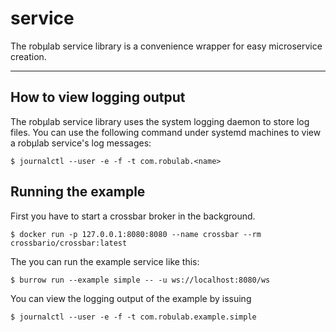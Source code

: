 # service

The robµlab service library is a convenience wrapper for easy microservice creation.

---

## How to view logging output

The robµlab service library uses the system logging daemon to store log files. You can use the following command under systemd machines to view a robµlab service's log messages:

```
$ journalctl --user -e -f -t com.robulab.<name>
```

## Running the example

First you have to start a crossbar broker in the background.

```
$ docker run -p 127.0.0.1:8080:8080 --name crossbar --rm crossbario/crossbar:latest
```

The you can run the example service like this:

```
$ burrow run --example simple -- -u ws://localhost:8080/ws
```

You can view the logging output of the example by issuing

```
$ journalctl --user -e -f -t com.robulab.example.simple
```
